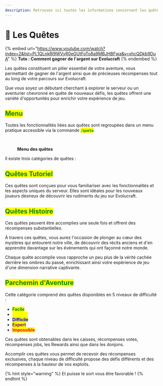 ```yaml
---
description: Retrouvez ici toutes les informations concernant les quêtes
---
```


# 📜 Les Quêtes

{% embed url="https://www.youtube.com/watch?index=2&list=PL1QLnkRl9WVyR0eGUtFoTo8a9MBJHBFwa&v=xhcQDkb9DuA" %}
**Tuto : Comment gagner de l'argent sur Evolucraft**
{% endembed %}

Les quêtes constituent un pilier essentiel de votre aventure, vous permettant de gagner de l'argent ainsi que de précieuses récompenses tout au long de votre parcours sur Evolucraft.

Que vous soyez un débutant cherchant à explorer le serveur ou un aventurier chevronné en quête de nouveaux défis, les quêtes offrent une variété d'opportunités pour enrichir votre expérience de jeu.

## <mark style="color:green;">Menu</mark>

Toutes les fonctionnalités liées aux quêtes sont regroupées dans un menu pratique accessible via la commande <mark style="color:green;">**`/quete`**</mark>

<figure><img src="../.gitbook/assets/Capture d’écran 2024-04-15 à 13.49.31.png" alt=""><figcaption><p><strong>Menu des quêtes</strong></p></figcaption></figure>

Il existe trois catégories de quêtes :

## <mark style="color:green;">**Quêtes Tutoriel**</mark>

Ces quêtes sont conçues pour vous familiariser avec les fonctionnalités et les aspects uniques du serveur. Elles sont idéales pour les nouveaux joueurs désireux de découvrir les rudiments du jeu sur Evolucraft.

## <mark style="color:green;">**Quêtes Histoire**</mark>

Ces quêtes peuvent être accomplies une seule fois et offrent des récompenses substantielles.

À travers ces quêtes, vous aurez l'occasion de plonger au cœur des mystères qui entourent notre ville, de découvrir des récits anciens et d'en apprendre davantage sur les événements qui ont façonné notre monde.&#x20;

Chaque quête accomplie vous rapproche un peu plus de la vérité cachée derrière les ombres du passé, enrichissant ainsi votre expérience de jeu d'une dimension narrative captivante.

## <mark style="color:green;">**Parchemin d'Aventure**</mark>

Cette catégorie comprend des quêtes disponibles en 5 niveaux de difficulté :&#x20;

* <mark style="color:green;">**Facile**</mark>
* <mark style="color:yellow;">**Avancé**</mark>
* <mark style="color:blue;">**Difficile**</mark>
* <mark style="color:purple;">**Expert**</mark>
* <mark style="color:red;">**Impossible**</mark>

Ces quêtes sont obtenables dans les caisses, récompenses votes, récompenses jobs, les Rewards ainsi que dans les donjons.&#x20;

Accomplir ces quêtes vous permet de recevoir des récompenses exclusives, chaque niveau de difficulté propose des défis différents et des récompenses à la hauteur de vos exploits.&#x20;

{% hint style="warning" %}
Et puisse le sort vous être favorable !
{% endhint %}
